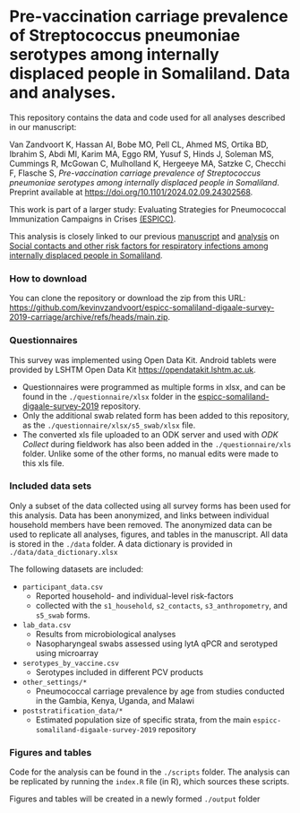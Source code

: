 # Pre-vaccination carriage prevalence of Streptococcus pneumoniae serotypes among internally displaced people in Somaliland. Data and analyses.

This repository contains the data and code used for all analyses described in our manuscript:

Van Zandvoort K, Hassan AI, Bobe MO, Pell CL, Ahmed MS, Ortika BD, Ibrahim S, Abdi MI, Karim MA, Eggo RM, Yusuf S, Hinds J, Soleman MS, Cummings R, McGowan C, Mulholland K, Hergeeye MA, Satzke C, Checchi F, Flasche S, *Pre-vaccination carriage prevalence of Streptococcus pneumoniae serotypes among internally displaced people in Somaliland*. Preprint available at <https://doi.org/10.1101/2024.02.09.24302568>.

This work is part of a larger study: Evaluating Strategies for Pneumococcal Immunization Campaigns in Crises [(ESPICC)](https://www.elrha.org/project/pneumococcal-vaccination-strategies-for-crisis-affected-populations/).

This analysis is closely linked to our previous [manuscript](https://doi.org/10.1016/j.epidem.2022.100625) and [analysis](https://github.com/kevinvzandvoort/espicc-somaliland-digaale-survey-2019) on [Social contacts and other risk factors for respiratory infections among internally displaced people in Somaliland](https://doi.org/10.1016/j.epidem.2022.100625).

### How to download

You can clone the repository or download the zip from this URL: <https://github.com/kevinvzandvoort/espicc-somaliland-digaale-survey-2019-carriage/archive/refs/heads/main.zip>.

### Questionnaires

This survey was implemented using Open Data Kit. Android tablets were provided by LSHTM Open Data Kit <https://opendatakit.lshtm.ac.uk>.

- Questionnaires were programmed as multiple forms in xlsx, and can be found in the `./questionnaire/xlsx` folder in the [espicc-somaliland-digaale-survey-2019](https://github.com/kevinvzandvoort/espicc-somaliland-digaale-survey-2019/tree/main/questionnaire/xls) repository.
- Only the additional swab related form has been added to this repository, as the `./questionnaire/xlsx/s5_swab/xlsx` file.
- The converted xls file uploaded to an ODK server and used with *ODK Collect* during fieldwork has also been added in the `./questionnaire/xls` folder. Unlike some of the other forms, no manual edits were made to this xls file.

### Included data sets

Only a subset of the data collected using all survey forms has been used for this analysis.
Data has been anonymized, and links between individual household members have been removed.
The anonymized data can be used to replicate all analyses, figures, and tables in the manuscript.
All data is stored in the `./data` folder. A data dictionary is provided in `./data/data_dictionary.xlsx`

The following datasets are included:

- `participant_data.csv`
  - Reported household- and individual-level risk-factors
  - collected with the `s1_household`, `s2_contacts`, `s3_anthropometry`, and `s5_swab` forms.
- `lab_data.csv`
  - Results from microbiological analyses
  - Nasopharyngeal swabs assessed using lytA qPCR and serotyped using microarray
- `serotypes_by_vaccine.csv`
  - Serotypes included in different PCV products
- `other_settings/*`
  - Pneumococcal carriage prevalence by age from studies conducted in the Gambia, Kenya, Uganda, and Malawi
- `poststratification_data/*`
  - Estimated population size of specific strata, from the main `espicc-somaliland-digaale-survey-2019` repository

### Figures and tables

Code for the analysis can be found in the `./scripts` folder.
The analysis can be replicated by running the `index.R` file (in R), which sources these scripts.

Figures and tables will be created in a newly formed `./output` folder
